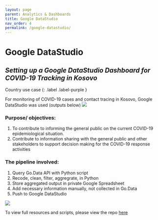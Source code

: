 ```yaml
---
layout: page
parent: Analytics & Dashboards
title: Google DataStudio
nav_order: 4
permalink: /google-datastudio/
---
```


# Google DataStudio

## _Setting up a Google DataStudio Dashboard for COVID-19 Tracking in Kosovo_
Country use case
{: .label .label-purple }

For monitoring of COVID-19 cases and contact tracing in Kosovo, Google DataStudio was used (outputs below)
![](../assets/googledatastudio-kosovo-1.png)

### Purpose/ objectives: 
1.	To contribute to informing the general public on the current COVID-19 epidemiological situation.
2.	Contribute to information sharing with the general public and other stakeholders to support decision making for the COVID-19 response activities

### The pipeline involved:
1. Query Go.Data API with Python script
2. Recode, clean, filter, aggregrate, in Python
3. Store aggregated output in private Google Spreadsheet
4. Add necessary information manually, not collected in Go.Data
5. Push to Google DataStudio

![](../assets/kosovo-data-flow.png)

To view full resources and scripts, please view the repo [here](https://github.com/WorldHealthOrganization/godata/tree/master/analytics/country_use_cases/godata-Kosovo)

